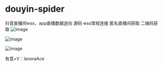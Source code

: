 # douyin-spider
抖音直播间wss，app直播数据逆向
源码
wss常规连接
匿名直播间获取
二维码获取
![image](https://github.com/dingyuan000/douyin-spider/assets/120022597/c691c479-02ec-4a7c-b714-8805fd20828e)

![image](https://github.com/dingyuan000/douyin-spider/assets/120022597/d9c64c27-a1aa-4623-a56a-b0da83f8b744)

![image](https://github.com/dingyuan000/douyin-spider/assets/120022597/c109ee21-3b89-4f52-b02f-9d760d492461)

有意+V：lanoraAce
